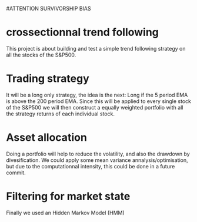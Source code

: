 #ATTENTION SURVIVORSHIP BIAS

# crossectionnal trend following

This project is about building and test a simple trend following strategy on all the stocks of the S&P500.

# Trading strategy

It will be a long only strategy, the idea is the next: Long if the 5 period EMA is above the 200 period EMA.
Since this will be applied to every single stock of the S&P500 we will then construct a equally weighted portfolio with all the strategy returns of each individual stock.

# Asset allocation
Doing a portfolio will help to reduce the volatility, and also the drawdown by divesification. We could apply some mean variance annalysis/optimisation, but due to the computationnal intensity, this could be done in a future commit.

# Filtering for market state
Finally we used an Hidden Markov Model (HMM)
